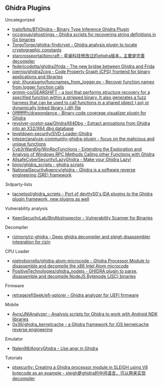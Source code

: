 ## Ghidra Plugins

Uncategorized

* [trailofbits/BTIGhidra - Binary Type Inference Ghidra Plugin](https://github.com/trailofbits/BTIGhidra)
* [nccgroup/ghostrings - Ghidra scripts for recovering string definitions in Go binaries](https://github.com/nccgroup/ghostrings)
* [TorgoTorgo/ghidra-findcrypt - Ghidra analysis plugin to locate cryptographic constants](https://github.com/TorgoTorgo/ghidra-findcrypt)
* [starcrossportal/bincraft - 星阑科技修改过的ghidra版本，主要是完善decompiler](https://github.com/starcrossportal/bincraft)
* [federicodotta/ghidra2frida - The new bridge between Ghidra and Frida](https://github.com/federicodotta/ghidra2frida)
* [joernio/ghidra2cpg - Code Property Graph (CPG) frontend for binary applications and libraries](https://github.com/joernio/ghidra2cpg)
* [gist: jthuraisamy/funcnames_from_logger.py - Recover function names from logger function calls](https://gist.github.com/jthuraisamy/7142c40e03e32892a02e3f0329f6355f)
* [grimm-co/GEARSHIFT - a tool that performs structure recovery for a specified function within a stripped binary. It also generates a fuzz harness that can be used to call functions in a shared object (.so) or dynamically linked library (.dll) file](https://github.com/grimm-co/GEARSHIFT)
* [0ffffffffh/dragondance - Binary code coverage visualizer plugin for Ghidra](https://github.com/0ffffffffh/dragondance)
* [revolver-ocelot-saa/GhidraX64Dbg - Extract annoations from Ghidra into an X32/X64 dbg database](https://github.com/revolver-ocelot-saa/GhidraX64Dbg)
* [leveldown-security/SVD-Loader-Ghidra](https://github.com/leveldown-security/SVD-Loader-Ghidra)
* [intezer/analyze-community-ghidra-plugin - focus on the malicious and unique functions](https://github.com/intezer/analyze-community-ghidra-plugin)
* [Cyb3rWard0g/WinRpcFunctions - Extending the Exploration and Analysis of Windows RPC Methods Calling other Functions with Ghidra](https://github.com/Cyb3rWard0g/WinRpcFunctions)
* [AllsafeCyberSecurity/LazyGhidra - Make your Ghidra Lazy!](https://github.com/AllsafeCyberSecurity/LazyGhidra)
* [binjo/ghidra_scripts - ghidra scripts](https://github.com/binjo/ghidra_scripts)
* [NationalSecurityAgency/ghidra - Ghidra is a software reverse engineering (SRE) framework](https://github.com/NationalSecurityAgency/ghidra)

3rdparty-lists

* [tacnetsol/ghidra_scripts - Port of devttyS0's IDA plugins to the Ghidra plugin framework, new plugins as well](https://github.com/tacnetsol/ghidra_scripts)

Vulnerability analysis

* [KeenSecurityLab/BinAbsInspector - Vulnerability Scanner for Binaries](https://github.com/KeenSecurityLab/BinAbsInspector)

Decompiler

* [rizinorg/rz-ghidra - Deep ghidra decompiler and sleigh disassembler integration for rizin](https://github.com/rizinorg/rz-ghidra)

CPU Loader

* [pietroborrello/ghidra-atom-microcode - Ghidra Processor Module to disassemble and decompile the x86 Intel Atom microcode](https://github.com/pietroborrello/ghidra-atom-microcode)
* [PositiveTechnologies/ghidra_nodejs - GHIDRA plugin to parse, disassemble and decompile NodeJS Bytenode (JSC) binaries](https://github.com/PositiveTechnologies/ghidra_nodejs)

Firmware

* [retrage/efiSeek/efi-xplorer - Ghidra analyzer for UEFI firmware](https://github.com/retrage/efiSeek/tree/efi-xplorer)

Mobile

* [Ayrx/JNIAnalyzer - Analysis scripts for Ghidra to work with Android NDK libraries](https://github.com/Ayrx/JNIAnalyzer)
* [0x36/ghidra_kernelcache - a Ghidra framework for iOS kernelcache reverse engineering](https://github.com/0x36/ghidra_kernelcache)

Emulator

* [Nalen98/AngryGhidra - Use angr in Ghidra](https://github.com/Nalen98/AngryGhidra)

Tutorials

* [ptsecurity: Creating a Ghidra processor module in SLEIGH using V8 bytecode as an example - sleigh是ghidra的中间语言，可以用来实现decompiler](https://swarm.ptsecurity.com/creating-a-ghidra-processor-module-in-sleigh-using-v8-bytecode-as-an-example/)
